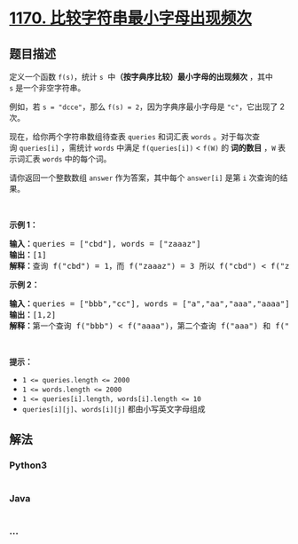 # [1170. 比较字符串最小字母出现频次](https://leetcode-cn.com/problems/compare-strings-by-frequency-of-the-smallest-character)



## 题目描述

<!-- 这里写题目描述 -->

<p>定义一个函数 <code>f(s)</code>，统计 <code>s</code>  中<strong>（按字典序比较）最小字母的出现频次</strong> ，其中 <code>s</code> 是一个非空字符串。</p>

<p>例如，若 <code>s = "dcce"</code>，那么 <code>f(s) = 2</code>，因为字典序最小字母是 <code>"c"</code>，它出现了 2 次。</p>

<p>现在，给你两个字符串数组待查表 <code>queries</code> 和词汇表 <code>words</code> 。对于每次查询 <code>queries[i]</code> ，需统计 <code>words</code> 中满足 <code>f(queries[i])</code> < <code>f(W)</code> 的<strong> 词的数目</strong> ，<code>W</code> 表示词汇表 <code>words</code> 中的每个词。</p>

<p>请你返回一个整数数组 <code>answer</code> 作为答案，其中每个 <code>answer[i]</code> 是第 <code>i</code> 次查询的结果。</p>

<p> </p>

<p><strong>示例 1：</strong></p>

<pre>
<strong>输入：</strong>queries = ["cbd"], words = ["zaaaz"]
<strong>输出：</strong>[1]
<strong>解释：</strong>查询 f("cbd") = 1，而 f("zaaaz") = 3 所以 f("cbd") < f("zaaaz")。
</pre>

<p><strong>示例 2：</strong></p>

<pre>
<strong>输入：</strong>queries = ["bbb","cc"], words = ["a","aa","aaa","aaaa"]
<strong>输出：</strong>[1,2]
<strong>解释：</strong>第一个查询 f("bbb") < f("aaaa")，第二个查询 f("aaa") 和 f("aaaa") 都 > f("cc")。
</pre>

<p> </p>

<p><strong>提示：</strong></p>

<ul>
	<li><code>1 <= queries.length <= 2000</code></li>
	<li><code>1 <= words.length <= 2000</code></li>
	<li><code>1 <= queries[i].length, words[i].length <= 10</code></li>
	<li><code>queries[i][j]</code>、<code>words[i][j]</code> 都由小写英文字母组成</li>
</ul>


## 解法

<!-- 这里可写通用的实现逻辑 -->

<!-- tabs:start -->

### **Python3**

<!-- 这里可写当前语言的特殊实现逻辑 -->

```python

```

### **Java**

<!-- 这里可写当前语言的特殊实现逻辑 -->

```java

```

### **...**

```

```

<!-- tabs:end -->
